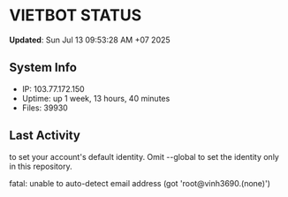 # VIETBOT STATUS
**Updated**: Sun Jul 13 09:53:28 AM +07 2025

## System Info
- IP: 103.77.172.150
- Uptime: up 1 week, 13 hours, 40 minutes
- Files: 39930

## Last Activity

to set your account's default identity.
Omit --global to set the identity only in this repository.

fatal: unable to auto-detect email address (got 'root@vinh3690.(none)')

